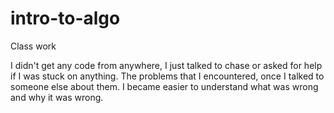 # intro-to-algo
Class work

I didn't get any code from anywhere, I just talked to chase or asked for help if I was stuck on anything.
The problems that I encountered, once I talked to someone else about them. I became easier to understand what was wrong and why it was wrong.